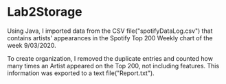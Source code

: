 # Lab2Storage

Using Java, I imported data from the CSV file("spotifyDataLog.csv") that contains artists' appearances in the Spotify Top 200 Weekly chart of the week 9/03/2020.

To create organization, I removed the duplicate entries and counted how many times an Artist appeared on the Top 200, not including features.
This information was exported to a text file("Report.txt").
